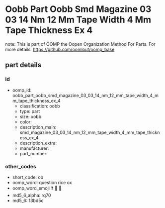 # Oobb Part Oobb Smd Magazine 03 03 14 Nm 12 Mm Tape Width 4 Mm Tape Thickness Ex 4  

note: This is part of OOMP the Oopen Organization Method For Parts. For more details: https://github.com/oomlout/oomp_base

##  part details





### id
* oomp_id: oobb_part_oobb_smd_magazine_03_03_14_nm_12_mm_tape_width_4_mm_tape_thickness_ex_4
  * classification: oobb
  * type: part
  * size: oobb
  * color: 
  * description_main: smd_magazine_03_03_14_nm_12_mm_tape_width_4_mm_tape_thickness_ex_4
  * description_extra: 
  * manufacturer: 
  * part_number: 

### other_codes
* short_code: ob
* oomp_word: question rice ox
* oomp_word_emoji :question: :rice: :ox:
* md5_6_alpha: rq70
* md5_6: 13bd5c